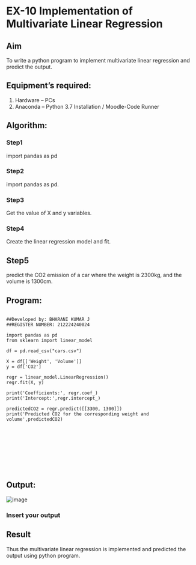 # EX-10 Implementation of Multivariate Linear Regression
## Aim
To write a python program to implement multivariate linear regression and predict the output.
## Equipment’s required:
1.	Hardware – PCs
2.	Anaconda – Python 3.7 Installation / Moodle-Code Runner
## Algorithm:
### Step1
import pandas as pd
### Step2
import pandas as pd.
### Step3
Get the value of X and y variables.

### Step4
Create the linear regression model and fit.
## Step5
predict the CO2 emission of a car where the weight is 2300kg, and the volume is 1300cm.

## Program:
```

##Developed by: BHARANI KUMAR J
##REGISTER NUMBER: 212224240024

import pandas as pd
from sklearn import linear_model

df = pd.read_csv("cars.csv")

X = df[['Weight', 'Volume']]
y = df['CO2']

regr = linear_model.LinearRegression()
regr.fit(X, y)

print('Coefficients:', regr.coef_)
print('Intercept:',regr.intercept_)

predictedCO2 = regr.predict([[3300, 1300]])
print('Predicted CO2 for the corresponding weight and volume',predictedCO2)










```
## Output:

![image](https://github.com/user-attachments/assets/65bf3818-8ee7-4374-8b72-f93ca14d7fc4)

### Insert your output



## Result
Thus the multivariate linear regression is implemented and predicted the output using python program.

